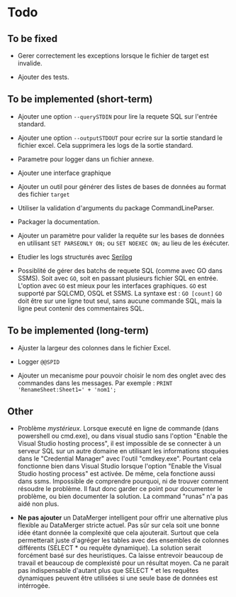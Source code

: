 ﻿
Todo
====


To be fixed
-----------

* Gerer correctement les exceptions lorsque le fichier de target est invalide.

* Ajouter des tests.


To be implemented (short-term)
------------------------------

* Ajouter une option `--querySTDIN` pour lire la requete SQL sur l'entrée standard.

* Ajouter une option `--outputSTDOUT` pour ecrire sur la sortie standard le fichier excel.
	Cela supprimera les logs de la sortie standard.

* Parametre pour logger dans un fichier annexe.

* Ajouter une interface graphique

* Ajouter un outil pour générer des listes de bases de données au format des fichier `target`

* Utiliser la validation d'arguments du package CommandLineParser.

* Packager la documentation.

* Ajouter un paramètre pour valider la requête sur les bases de données en utilisant `SET PARSEONLY ON;` ou `SET NOEXEC ON;` au lieu de les éxécuter.

* Etudier les logs structurés avec [Serilog](https://serilog.net/)

* Possiblité de gérer des batchs de requete SQL (comme avec GO dans SSMS).
	Soit avec `GO`, soit en passant plusieurs fichier SQL en entrée. L'option avec `GO` est mieux pour les interfaces graphiques.
	`GO` est supporté par SQLCMD, OSQL et SSMS.
	La syntaxe est : `GO [count]`
	`GO` doit être sur une ligne tout seul, sans aucune commande SQL, mais la ligne peut contenir des commentaires SQL.


To be implemented (long-term)
------------------------------

* Ajuster la largeur des colonnes dans le fichier Excel.

* Logger `@@SPID`

* Ajouter un mecanisme pour pouvoir choisir le nom des onglet avec des commandes dans les messages. Par exemple : `PRINT 'RenameSheet:Sheet1=' + 'nom1';`


Other
-----

* Problème *mystérieux*. Lorsque executé en ligne de commande (dans powershell ou cmd.exe), ou dans visual studio sans l'option "Enable the Visual Studio hosting process",
il est impossible de se connecter à un serveur SQL sur un autre domaine en utilisant les informations stoquées dans le "Credential Manager" avec l'outil "cmdkey.exe".
Pourtant cela fonctionne bien dans Visual Studio lorsque l'option "Enable the Visual Studio hosting process" est activée. De même, cela fonctione aussi dans ssms.
Impossible de comprendre pourquoi, ni de trouver comment résoudre le problème. Il faut donc garder ce point pour documenter le problème, ou bien documenter la solution.
La command "runas" n'a pas aidé non plus.

* **Ne pas ajouter** un DataMerger intelligent pour offrir une alternative plus flexible au DataMerger stricte actuel.
Pas sûr sur cela soit une bonne idée étant donnée la complexité que cela ajouterait.
Surtout que cela permetterait juste d'agréger les tables avec des ensembles de colonnes différents (SELECT * ou requête dynamique).
La solution serait forcément basé sur des heuristiques. Ca laisse entrevoir beaucoup de travail et beaucoup de complexisté pour un résultat moyen.
Ca ne parait pas indispensable d'autant plus que SELECT * et les requêtes dynamiques peuvent être utilisées si une seule base de données est intérrogée.
